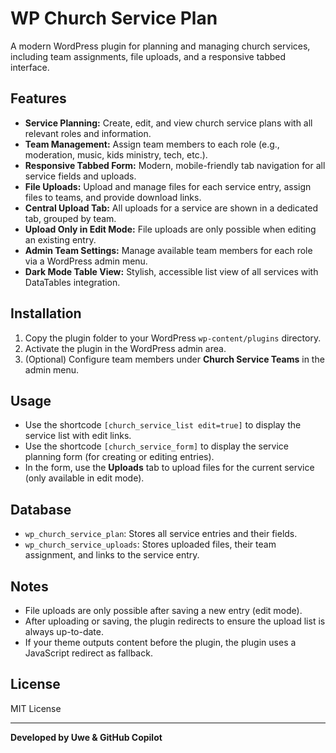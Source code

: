 # WP Church Service Plan

A modern WordPress plugin for planning and managing church services, including team assignments, file uploads, and a responsive tabbed interface.

## Features

- **Service Planning:** Create, edit, and view church service plans with all relevant roles and information.
- **Team Management:** Assign team members to each role (e.g., moderation, music, kids ministry, tech, etc.).
- **Responsive Tabbed Form:** Modern, mobile-friendly tab navigation for all service fields and uploads.
- **File Uploads:** Upload and manage files for each service entry, assign files to teams, and provide download links.
- **Central Upload Tab:** All uploads for a service are shown in a dedicated tab, grouped by team.
- **Upload Only in Edit Mode:** File uploads are only possible when editing an existing entry.
- **Admin Team Settings:** Manage available team members for each role via a WordPress admin menu.
- **Dark Mode Table View:** Stylish, accessible list view of all services with DataTables integration.

## Installation

1. Copy the plugin folder to your WordPress `wp-content/plugins` directory.
2. Activate the plugin in the WordPress admin area.
3. (Optional) Configure team members under **Church Service Teams** in the admin menu.

## Usage

- Use the shortcode `[church_service_list edit=true]` to display the service list with edit links.
- Use the shortcode `[church_service_form]` to display the service planning form (for creating or editing entries).
- In the form, use the **Uploads** tab to upload files for the current service (only available in edit mode).

## Database

- `wp_church_service_plan`: Stores all service entries and their fields.
- `wp_church_service_uploads`: Stores uploaded files, their team assignment, and links to the service entry.

## Notes

- File uploads are only possible after saving a new entry (edit mode).
- After uploading or saving, the plugin redirects to ensure the upload list is always up-to-date.
- If your theme outputs content before the plugin, the plugin uses a JavaScript redirect as fallback.

## License

MIT License

---

**Developed by Uwe & GitHub Copilot**
